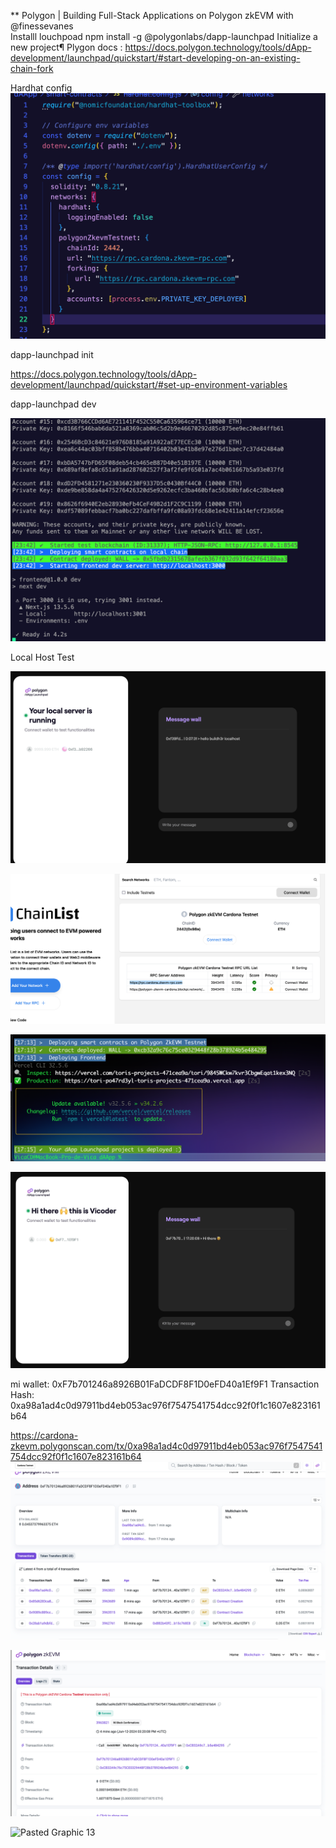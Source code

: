** Polygon | Building Full-Stack Applications on Polygon zkEVM with @finessevanes  
Installl louchpoad npm install -g @polygonlabs/dapp-launchpad
Initialize a new project¶
Plygon docs : https://docs.polygon.technology/tools/dApp-development/launchpad/quickstart/#start-developing-on-an-existing-chain-fork

Hardhat config
![alt text](imagen.png)


dapp-launchpad init <PROJECT-NAME>

https://docs.polygon.technology/tools/dApp-development/launchpad/quickstart/#set-up-environment-variables

dapp-launchpad dev

![alt text](<WARNING These accounts, and their private keys, are publicly known.png>)

Local Host Test

![alt text](<Your local server is.png>)

![alt text](ChainList.png)

![alt text](<Pasted Graphic.png>)

![alt text](<Pasted Graphic 1.png>)

mi wallet: 0xF7b701246a8926B01FaDCDF8F1D0eFD40a1Ef9F1
Transaction Hash: 0xa98a1ad4c0d97911bd4eb053ac976f7547541754dcc92f0f1c1607e823161b64

https://cardona-zkevm.polygonscan.com/tx/0xa98a1ad4c0d97911bd4eb053ac976f7547541754dcc92f0f1c1607e823161b64
![alt text](<Pasted Graphic 2.png>)

![alt text](<Pasted Graphic 3.png>)

<img width="1355" alt="Pasted Graphic 13" src="https://github.com/vittoric/BUILDH3R_Workshops_June/assets/93945847/8cc71f98-759a-4c65-8174-3a384131e14d">


